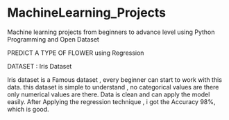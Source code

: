 # MachineLearning_Projects
Machine learning projects from beginners to advance level using Python Programming and Open Dataset

PREDICT A TYPE OF FLOWER using Regression

DATASET : Iris Dataset

Iris dataset is a Famous dataset , every beginner can start to work with this data. 
this dataset is simple to understand , no categorical values are there only numerical values are there.
Data is clean and can apply the model easily. 
After Applying the regression technique , i got the Accuracy 98%, which is good.
